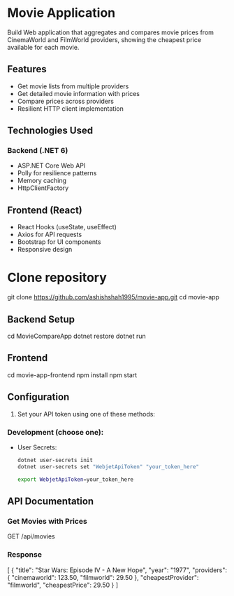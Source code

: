 # Movie Application

Build Web application that aggregates and compares movie prices from CinemaWorld and FilmWorld providers, showing the cheapest price available for each movie.

## Features

- Get movie lists from multiple providers
- Get detailed movie information with prices
- Compare prices across providers
- Resilient HTTP client implementation

## Technologies Used

### Backend (.NET 6)

- ASP.NET Core Web API
- Polly for resilience patterns
- Memory caching
- HttpClientFactory

## Frontend (React)

- React Hooks (useState, useEffect)
- Axios for API requests
- Bootstrap for UI components
- Responsive design

# Clone repository

git clone https://github.com/ashishshah1995/movie-app.git
cd movie-app

## Backend Setup

cd MovieCompareApp
dotnet restore
dotnet run

## Frontend

cd movie-app-frontend
npm install
npm start

## Configuration

1. Set your API token using one of these methods:

### Development (choose one):

- User Secrets:

  ```bash
  dotnet user-secrets init
  dotnet user-secrets set "WebjetApiToken" "your_token_here"

  export WebjetApiToken=your_token_here
  ```

## API Documentation

### Get Movies with Prices

GET /api/movies

### Response

[
{
"title": "Star Wars: Episode IV - A New Hope",
"year": "1977",
"providers": {
"cinemaworld": 123.50,
"filmworld": 29.50
},
"cheapestProvider": "filmworld",
"cheapestPrice": 29.50
}
]
